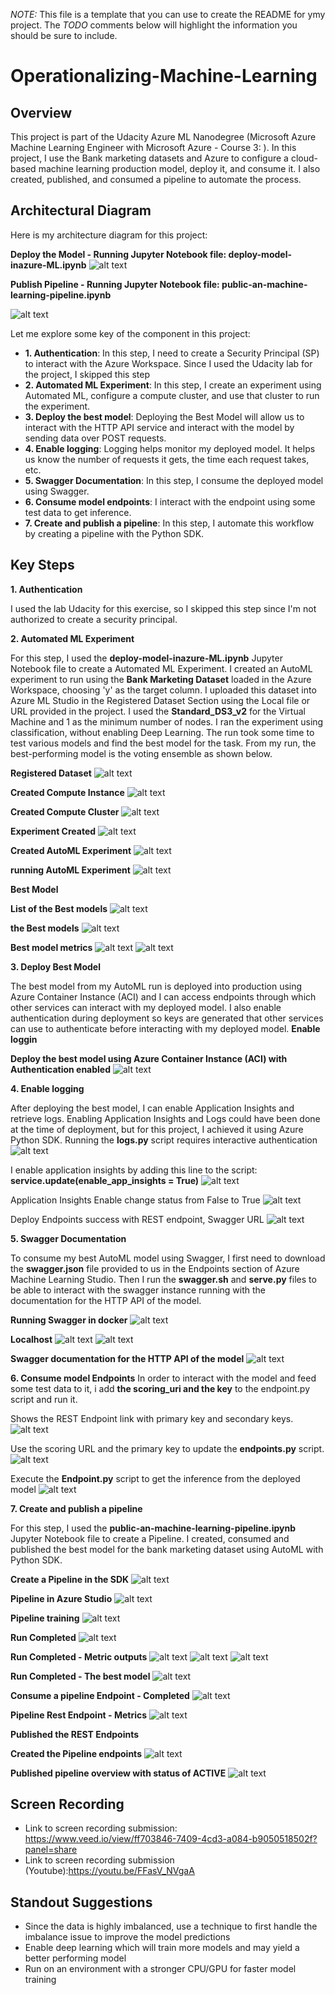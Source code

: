 *NOTE:* This file is a template that you can use to create the README for ymy project. The *TODO* comments below will highlight the information you should be sure to include.


# Operationalizing-Machine-Learning

## Overview
This project is part of the Udacity Azure ML Nanodegree (Microsoft Azure Machine Learning Engineer with Microsoft Azure - Course 3: ). In this project, I use the Bank marketing datasets and Azure to configure a cloud-based machine learning production model, deploy it, and consume it. I also created, published, and consumed a pipeline to automate the process.

## Architectural Diagram
Here is my architecture diagram for this project:

**Deploy the Model - Running Jupyter Notebook file: deploy-model-inazure-ML.ipynb**
![alt text](<screenshots/Project 2 - Architechture diagram.PNG>)

**Publish Pipeline - Running Jupyter Notebook file: public-an-machine-learning-pipeline.ipynb**

![alt text](<screenshots/Project 2 - Architechture diagram - pipeline.PNG>)

Let me explore some key of the component in this project:
- **1. Authentication**: In this step, I need to create a Security Principal (SP) to interact with the Azure Workspace. Since I used the Udacity lab for the project, I skipped this step
- **2. Automated ML Experiment**: In this step, I create an experiment using Automated ML, configure a compute cluster, and use that cluster to run the experiment.
- **3. Deploy the best model**: Deploying the Best Model will allow us to interact with the HTTP API service and interact with the model by sending data over POST requests.
- **4. Enable logging**: Logging helps monitor my deployed model. It helps us know the number of requests it gets, the time each request takes, etc.
- **5. Swagger Documentation**: In this step, I consume the deployed model using Swagger.
- **6. Consume model endpoints**: I interact with the endpoint using some test data to get inference.
- **7. Create and publish a pipeline**: In this step, I automate this workflow by creating a pipeline with the Python SDK.

## Key Steps
**1. Authentication**

I used the lab Udacity for this exercise, so I skipped this step since I'm not authorized to create a security principal.

**2. Automated ML Experiment**

For this step, I used the **deploy-model-inazure-ML.ipynb** Jupyter Notebook file to create a Automated ML Experiment.
I created an AutoML experiment to run using the **Bank Marketing Dataset** loaded in the Azure Workspace, choosing 'y' as the target column.
I uploaded this dataset into Azure ML Studio in the Registered Dataset Section using the Local file or URL provided in the project.
I used the **Standard_DS3_v2** for the Virtual Machine and 1 as the minimum number of nodes.
I ran the experiment using classification, without enabling Deep Learning. The run took some time to test various models and find the best model for the task.
From my run, the best-performing model is the voting ensemble as shown below.

**Registered Dataset**
![alt text](<screenshots/1. Registered Dataset.png>)

**Created Compute Instance**
![alt text](<screenshots/2. Compute instances.png>)

**Created Compute Cluster**
![alt text](<screenshots/3. Compute cluste.png>)

**Experiment Created**
![alt text](<screenshots/4. Experiment.png>)

**Created AutoML Experiment**
![alt text](<screenshots/3. Created AutoML Exprements.png>)

**running AutoML Experiment**
![alt text](<screenshots/4. run Auto ML Experiment.png>)

**Best Model**

****List of the Best models****
![alt text](<screenshots/6. List of Best models (Algorithm name).png>)

****the Best models****
![alt text](<screenshots/7.  The best model.png>)

****Best model metrics****
![alt text](<screenshots/7.1. the Best model with Metric (1).png>)
![alt text](<screenshots/7.1. the Best model with Metric (2).png>)

**3. Deploy Best Model**

The best model from my AutoML run is deployed into production using Azure Container Instance (ACI) and I can access endpoints through which other services can interact with my deployed model. 
I also enable authentication during deployment so keys are generated that other services can use to authenticate before interacting with my deployed model.
**Enable loggin**


**Deploy the best model using Azure Container Instance (ACI) with Authentication enabled**
![alt text](<screenshots/8. Deploy Model.png>)

**4. Enable logging**

After deploying the best model, I can enable Application Insights and retrieve logs.
Enabling Application Insights and Logs could have been done at the time of deployment, but for this project, I achieved it using Azure Python SDK. Running the **logs.py** script requires interactive authentication
![alt text](<screenshots/azure login.PNG>)

I enable application insights by adding this line to the script: **service.update(enable_app_insights = True)**
![alt text](<screenshots/update the endpoints script.PNG>)

Application Insights Enable change status from False to True
![alt text](<screenshots/10. Application Insights enabled.png>)

Deploy Endpoints success with REST endpoint, Swagger URL
![alt text](<screenshots/Enable insignt.PNG>)

**5. Swagger Documentation**

To consume my best AutoML model using Swagger, I first need to download the **swagger.json** file provided to us in the Endpoints section of Azure Machine Learning Studio. Then I run the **swagger.sh** and **serve.py** files to be able to interact with the swagger instance running with the documentation for the HTTP API of the model.

**Running Swagger in docker**
![alt text](<screenshots/run docket and swagger .png>)

**Localhost**
![alt text](<screenshots/Run localhost for swagger (1).png>)
![alt text](<screenshots/localhost running.png>)

**Swagger documentation for the HTTP API of the model**
![alt text](screenshots/swagger.png)

**6. Consume model Endpoints**
In order to interact with the model and feed some test data to it, i add **the scoring_uri and  the key** to the endpoint.py script and run it.

Shows the REST Endpoint link with primary key and secondary keys.
![alt text](<screenshots/Rest Endpoint and Key.PNG>)

Use the scoring URL and the primary key to update the **endpoints.py** script.
![alt text](<screenshots/update the endpoints script.PNG>)

Execute the **Endpoint.py** script to get the inference from the deployed model
![alt text](screenshots/endpoints.PNG)

**7. Create and publish a pipeline**

For this step, I used the **public-an-machine-learning-pipeline.ipynb** Jupyter Notebook file to create a Pipeline. I created, consumed and published the best model for the bank marketing dataset using AutoML with Python SDK.

**Create a Pipeline in the SDK**
![alt text](<screenshots/11. create pipeline.png>)

**Pipeline in Azure Studio**
![alt text](<screenshots/12. pipeline running.png>)

**Pipeline training**
![alt text](<screenshots/12. pipeline running (2).png>)

**Run Completed**
![alt text](<screenshots/12. pipeline training completed.png>)

**Run Completed - Metric outputs**
![alt text](<screenshots/13. pipeline best models.png>)
![alt text](<screenshots/14. pipeline the best model (metric - 1).png>)
![alt text](<screenshots/14. pipeline the best model (metric - 2).png>)

**Run Completed - The best model**
![alt text](<screenshots/14. pipeline the best model.png>)

**Consume a pipeline Endpoint - Completed**
![alt text](<screenshots/pipeline with endpoint.png>)

**Pipeline Rest Endpoint - Metrics**
![alt text](<screenshots/the best model pipeline endpoint.png>)

**Published the REST Endpoints**

**Created the Pipeline endpoints**
![alt text](<screenshots/Create REST Endpoint - Pipeline endpoint.PNG>)

**Published pipeline overview with status of ACTIVE**
![alt text](<screenshots/pubplished pipeline.PNG>)

## Screen Recording
- Link to screen recording submission: https://www.veed.io/view/ff703846-7409-4cd3-a084-b9050518502f?panel=share
- Link to screen recording submission (Youtube):https://youtu.be/FFasV_NVgaA

## Standout Suggestions

- Since the data is highly imbalanced, use a technique to first handle the imbalance issue to improve the model predictions
- Enable deep learning which will train more models and may yield a better performing model
- Run on an environment with a stronger CPU/GPU for faster model training
